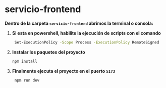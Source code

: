 # servicio-frontend

**Dentro de la carpeta `servicio-frontend` abrimos la terminal o consola:**

1. **Si esta en powershell, habilite la ejecución de scripts con el comando**
    ```bash
     Set-ExecutionPolicy -Scope Process -ExecutionPolicy RemoteSigned
2. **Instalar los paquetes del proyecto**
     ```bash
     npm install
3. **Finalmente ejecuta el proyecto en el puerto `5173`**
    ```bash
     npm run dev
